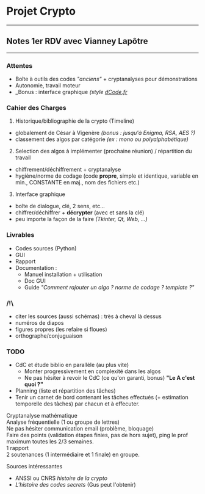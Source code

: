# Projet Crypto
---
## Notes 1er RDV avec Vianney Lapôtre
---
### Attentes
  - Boîte à outils des codes _"anciens"_ + cryptanalyses pour démonstrations
  - Autonomie, travail moteur
  - _Bonus : interface graphique _(style [dCode.fr](https://www.dcode.fr)_

### Cahier des Charges
1. Historique/bibliographie de la crypto (Timeline)
  - globalement de César à Vigenère _(bonus : jusqu'à Enigma, RSA, AES ?)_
  - classement des algos par catégorie _(ex : mono ou polyalphabétique)_
2. Selection des algos à implémenter (prochaine réunion) / répartition du travail
  - chiffrement/déchiffrement + cryptanalyse
  - hygiène/norme de codage (code **propre**, simple et identique, variable en min., CONSTANTE en maj., nom des fichiers etc.)
3. Interface graphique
  - boîte de dialogue, clé, 2 sens, etc...
  - chiffrer/déchiffrer + **décrypter** (avec et sans la clé)
  - peu importe la façon de la faire _(Tkinter, Qt, Web, ...)_

### Livrables
  - Codes sources (Python)
  - GUI
  - Rapport
  - Documentation : 
    - Manuel installation + utilisation
    - Doc GUI
    - Guide _"Comment rajouter un algo ? norme de codage ? template ?"_

### /!\
  - citer les sources (aussi schémas) : très à cheval là dessus
  - numéros de diapos
  - figures propres (les refaire si floues)
  - orthographe/conjuguaison

### TODO
  - CdC et étude biblio en parallèle (au plus vite)
    - Monter progressivement en complexité dans les algos
    - Ne pas hésiter à revoir le CdC (ce qu'on garanti, bonus) **"Le A c'est quoi ?"**
  - Planning (liste et répartition des tâches)
  - Tenir un carnet de bord contenant les tâches effectués (+ estimation temporelle des tâches) par chacun et à effecuter.

Cryptanalyse mathématique  
Analyse fréquentielle (1 ou groupe de lettres)  
Ne pas hésiter communication email (problème, bloquage)  
Faire des points (validation étapes finies, pas de hors sujet), ping le prof maximum toutes les 2/3 semaines.  
1 rapport  
2 soutenances (1 intermédiaire et 1 finale) en groupe.  

Sources intéressantes
  - ANSSI ou CNRS _histoire de la crypto_
  - _L'histoire des codes secrets_ (Gus peut l'obtenir)
